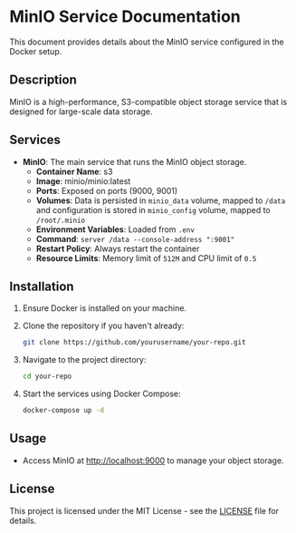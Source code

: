 # MinIO Service Documentation

This document provides details about the MinIO service configured in the Docker setup.

## Description

MinIO is a high-performance, S3-compatible object storage service that is designed for large-scale data storage.

## Services

- **MinIO**: The main service that runs the MinIO object storage.
  - **Container Name**: s3
  - **Image**: minio/minio:latest
  - **Ports**: Exposed on ports (9000, 9001)
  - **Volumes**: Data is persisted in `minio_data` volume, mapped to `/data` and configuration is stored in `minio_config` volume, mapped to `/root/.minio`
  - **Environment Variables**: Loaded from `.env`
  - **Command**: `server /data --console-address ":9001"`
  - **Restart Policy**: Always restart the container
  - **Resource Limits**: Memory limit of `512M` and CPU limit of `0.5`

## Installation

1. Ensure Docker is installed on your machine.
2. Clone the repository if you haven't already:

   ```bash
   git clone https://github.com/yourusername/your-repo.git
   ```

3. Navigate to the project directory:

   ```bash
   cd your-repo
   ```

4. Start the services using Docker Compose:

   ```bash
   docker-compose up -d
   ```

## Usage

- Access MinIO at [http://localhost:9000](http://localhost:9000) to manage your object storage.

## License

This project is licensed under the MIT License - see the [LICENSE](LICENSE) file for details.
